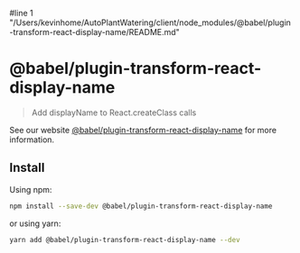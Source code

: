 #line 1 "/Users/kevinhome/AutoPlantWatering/client/node_modules/@babel/plugin-transform-react-display-name/README.md"
# @babel/plugin-transform-react-display-name

> Add displayName to React.createClass calls

See our website [@babel/plugin-transform-react-display-name](https://babeljs.io/docs/babel-plugin-transform-react-display-name) for more information.

## Install

Using npm:

```sh
npm install --save-dev @babel/plugin-transform-react-display-name
```

or using yarn:

```sh
yarn add @babel/plugin-transform-react-display-name --dev
```
